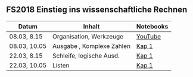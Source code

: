 ## FS2018 Einstieg ins wissenschaftliche Rechnen

| Datum         | Inhalt                    | Notebooks                                                                |
| ------------- |---------------------------| -------------------------------------------------------------------------|
| 08.03, 8.15   | Organisation, Werkzeuge   | [YouTube](https://www.youtube.com/watch?v=q_BzsPxwLOE)                   |
| 08.03, 10.05  | Ausgabe , Komplexe Zahlen | [Kap 1](Kapitel_1_Variablen_Ausdruecke.ipynb)                            |
| 22.03, 8.15   | Schleife, logische Ausd.  | [Kap 1](Kapitel_1_Variablen_Ausdruecke.ipynb)                            |
| 22.03, 10.05  | Listen                    | [Kap 1](Kapitel_1_Variablen_Ausdruecke.ipynb)                            |
